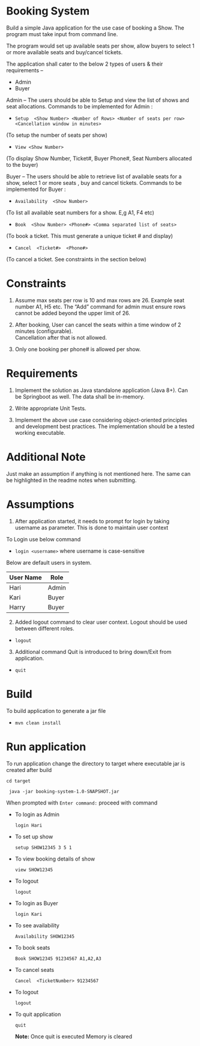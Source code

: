 
# Booking System


Build a simple Java application for the use case of booking a Show. The program must take input from command line.

The program would set up available seats per show, allow buyers to select 1 or more available seats and buy/cancel tickets.

The application shall cater to the below 2 types of users & their requirements –
* Admin
* Buyer


Admin – The users should be able to Setup and view the list of shows and seat allocations.
Commands to be implemented for Admin :

* `Setup  <Show Number> <Number of Rows> <Number of seats per row>  <Cancellation window in minutes>`

(To setup the number of seats per show)

*  `View <Show Number>`

(To display Show Number, Ticket#, Buyer Phone#, Seat Numbers allocated to the buyer)

Buyer – The users should be able to retrieve list of available seats for a show, select 1 or more seats , buy and cancel tickets.
Commands to be implemented for Buyer :

*  `Availability  <Show Number>`

(To list all available seat numbers for a show. E,g A1, F4 etc)

*  `Book  <Show Number> <Phone#> <Comma separated list of seats>`

(To book a ticket. This must generate a unique ticket # and display)

*  `Cancel  <Ticket#>  <Phone#>`

(To cancel a ticket. See constraints in the section below)

# Constraints

1. Assume max seats per row is 10 and max rows are 26.
   Example seat number A1,  H5 etc. The “Add” command for admin must ensure rows cannot be added beyond the upper limit of 26.
2. After booking, User can cancel the seats within a time window of 2 minutes (configurable).   
   Cancellation after that is not allowed.

3. Only one booking per phone# is allowed per show.

# Requirements

1.  Implement the solution as Java standalone application (Java 8+). Can be Springboot as well. The data shall be in-memory.

2.  Write appropriate Unit Tests.

3.  Implement the above use case considering object-oriented principles and development best practices. The implementation should be a tested working executable.

# Additional Note
Just make an assumption if anything is not mentioned here. The same can be highlighted in the readme notes when submitting.

# Assumptions

1. After application started, it needs to prompt for login by taking username as parameter. This is done to maintain user context

To Login use below command
* `login <username>`
  where username is case-sensitive

Below are default users in system.

User Name  | Role
------------- | -------------
Hari  | Admin
Kari  | Buyer
Harry  | Buyer

2. Added logout command to clear user context. Logout should be used between different roles.
* `logout`

3. Additional command Quit is introduced to bring down/Exit from application.
* `quit`

# Build
To build application to generate a jar file
* `mvn clean install`

# Run application
To run application change the directory to target where executable jar is created after build

` cd target `

` java -jar booking-system-1.0-SNAPSHOT.jar`

When prompted with
`Enter command:` proceed with command

* To login as Admin

  `login Hari`

* To set up show

  `setup SHOW12345 3 5 1`
* To view booking details of show

  `view SHOW12345`

* To logout

  `logout`

* To login as Buyer

  `login Kari`

* To see availability

  `Availability SHOW12345`

* To book seats

  `Book SHOW12345 91234567 A1,A2,A3`

* To cancel seats

  `Cancel  <TicketNumber> 91234567`

* To logout

  `logout`
* To quit application

  `quit`
  
  __Note:__ Once quit is executed Memory is cleared

